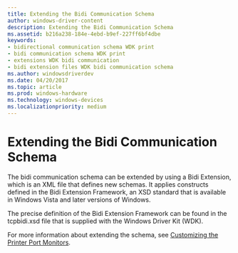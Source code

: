 ```yaml
---
title: Extending the Bidi Communication Schema
author: windows-driver-content
description: Extending the Bidi Communication Schema
ms.assetid: b216a238-184e-4ebd-b9ef-227ff6bf4dbe
keywords:
- bidirectional communication schema WDK print
- bidi communication schema WDK print
- extensions WDK bidi communication
- bidi extension files WDK bidi communication schema
ms.author: windowsdriverdev
ms.date: 04/20/2017
ms.topic: article
ms.prod: windows-hardware
ms.technology: windows-devices
ms.localizationpriority: medium
---
```


# Extending the Bidi Communication Schema


The bidi communication schema can be extended by using a Bidi Extension, which is an XML file that defines new schemas. It applies constructs defined in the Bidi Extension Framework, an XSD standard that is available in Windows Vista and later versions of Windows.

The precise definition of the Bidi Extension Framework can be found in the tcpbidi.xsd file that is supplied with the Windows Driver Kit (WDK).

For more information about extending the schema, see [Customizing the Printer Port Monitors](customizing-the-printer-port-monitors.md).

 

 




